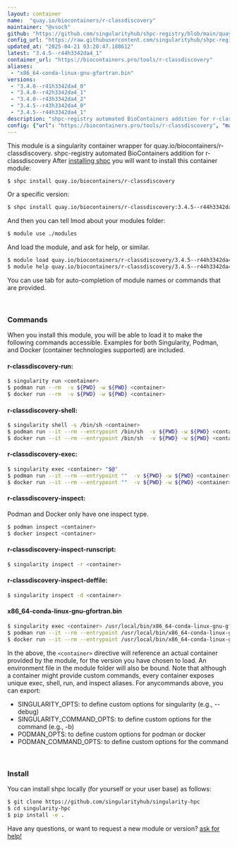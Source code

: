 ```yaml
---
layout: container
name:  "quay.io/biocontainers/r-classdiscovery"
maintainer: "@vsoch"
github: "https://github.com/singularityhub/shpc-registry/blob/main/quay.io/biocontainers/r-classdiscovery/container.yaml"
config_url: "https://raw.githubusercontent.com/singularityhub/shpc-registry/main/quay.io/biocontainers/r-classdiscovery/container.yaml"
updated_at: "2025-04-21 03:28:47.188612"
latest: "3.4.5--r44h3342da4_1"
container_url: "https://biocontainers.pro/tools/r-classdiscovery"
aliases:
 - "x86_64-conda-linux-gnu-gfortran.bin"
versions:
 - "3.4.0--r41h3342da4_0"
 - "3.4.0--r42h3342da4_1"
 - "3.4.0--r43h3342da4_2"
 - "3.4.5--r43h3342da4_0"
 - "3.4.5--r44h3342da4_1"
description: "shpc-registry automated BioContainers addition for r-classdiscovery"
config: {"url": "https://biocontainers.pro/tools/r-classdiscovery", "maintainer": "@vsoch", "description": "shpc-registry automated BioContainers addition for r-classdiscovery", "latest": {"3.4.5--r44h3342da4_1": "sha256:f2fe4cba31b34bcc44e88042c873cea84af590e686d95760a019acaf01827ef9"}, "tags": {"3.4.0--r41h3342da4_0": "sha256:a55868ca243ef85b5d9c3afe6e79febb26b879863b9535b0f71e65d8be43874a", "3.4.0--r42h3342da4_1": "sha256:717dd78d96e9253c229e7604a510da64bc92a324cdcb9c594d6aecf3534875a9", "3.4.0--r43h3342da4_2": "sha256:88bd70df7b6e318aabecd09725182e6b34b508c07e295b22b6fe2201a557f9f8", "3.4.5--r43h3342da4_0": "sha256:42340931ca0a71e2f8fbb16ad606423f72ab58928b57a37f816866a0b1fd78d5", "3.4.5--r44h3342da4_1": "sha256:f2fe4cba31b34bcc44e88042c873cea84af590e686d95760a019acaf01827ef9"}, "docker": "quay.io/biocontainers/r-classdiscovery", "aliases": {"x86_64-conda-linux-gnu-gfortran.bin": "/usr/local/bin/x86_64-conda-linux-gnu-gfortran.bin"}}
---
```


This module is a singularity container wrapper for quay.io/biocontainers/r-classdiscovery.
shpc-registry automated BioContainers addition for r-classdiscovery
After [installing shpc](#install) you will want to install this container module:


```bash
$ shpc install quay.io/biocontainers/r-classdiscovery
```

Or a specific version:

```bash
$ shpc install quay.io/biocontainers/r-classdiscovery:3.4.5--r44h3342da4_1
```

And then you can tell lmod about your modules folder:

```bash
$ module use ./modules
```

And load the module, and ask for help, or similar.

```bash
$ module load quay.io/biocontainers/r-classdiscovery/3.4.5--r44h3342da4_1
$ module help quay.io/biocontainers/r-classdiscovery/3.4.5--r44h3342da4_1
```

You can use tab for auto-completion of module names or commands that are provided.

<br>

### Commands

When you install this module, you will be able to load it to make the following commands accessible.
Examples for both Singularity, Podman, and Docker (container technologies supported) are included.

#### r-classdiscovery-run:

```bash
$ singularity run <container>
$ podman run --rm  -v ${PWD} -w ${PWD} <container>
$ docker run --rm  -v ${PWD} -w ${PWD} <container>
```

#### r-classdiscovery-shell:

```bash
$ singularity shell -s /bin/sh <container>
$ podman run --it --rm --entrypoint /bin/sh  -v ${PWD} -w ${PWD} <container>
$ docker run --it --rm --entrypoint /bin/sh  -v ${PWD} -w ${PWD} <container>
```

#### r-classdiscovery-exec:

```bash
$ singularity exec <container> "$@"
$ podman run --it --rm --entrypoint ""  -v ${PWD} -w ${PWD} <container> "$@"
$ docker run --it --rm --entrypoint ""  -v ${PWD} -w ${PWD} <container> "$@"
```

#### r-classdiscovery-inspect:

Podman and Docker only have one inspect type.

```bash
$ podman inspect <container>
$ docker inspect <container>
```

#### r-classdiscovery-inspect-runscript:

```bash
$ singularity inspect -r <container>
```

#### r-classdiscovery-inspect-deffile:

```bash
$ singularity inspect -d <container>
```


#### x86_64-conda-linux-gnu-gfortran.bin

```bash
$ singularity exec <container> /usr/local/bin/x86_64-conda-linux-gnu-gfortran.bin
$ podman run --it --rm --entrypoint /usr/local/bin/x86_64-conda-linux-gnu-gfortran.bin   -v ${PWD} -w ${PWD} <container> -c " $@"
$ docker run --it --rm --entrypoint /usr/local/bin/x86_64-conda-linux-gnu-gfortran.bin   -v ${PWD} -w ${PWD} <container> -c " $@"
```



In the above, the `<container>` directive will reference an actual container provided
by the module, for the version you have chosen to load. An environment file in the
module folder will also be bound. Note that although a container
might provide custom commands, every container exposes unique exec, shell, run, and
inspect aliases. For anycommands above, you can export:

 - SINGULARITY_OPTS: to define custom options for singularity (e.g., --debug)
 - SINGULARITY_COMMAND_OPTS: to define custom options for the command (e.g., -b)
 - PODMAN_OPTS: to define custom options for podman or docker
 - PODMAN_COMMAND_OPTS: to define custom options for the command

<br>

### Install

You can install shpc locally (for yourself or your user base) as follows:

```bash
$ git clone https://github.com/singularityhub/singularity-hpc
$ cd singularity-hpc
$ pip install -e .
```

Have any questions, or want to request a new module or version? [ask for help!](https://github.com/singularityhub/singularity-hpc/issues)